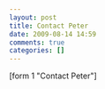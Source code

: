 ```yaml
---
layout: post
title: Contact Peter
date: 2009-08-14 14:59
comments: true
categories: []
---
```

[form 1 "Contact Peter"]
